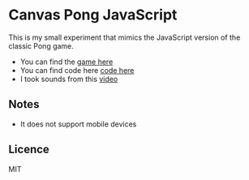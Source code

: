 # Canvas Pong JavaScript
This is my small experiment that mimics the JavaScript version of the classic Pong game.

 * You can find the [game here](https://mondrydebo.github.io/pong/)
 * You can find code here [code here](https://github.com/MondryD3bo/pong.git)
 * I took sounds from this [video](https://www.youtube.com/watch?v=qhaS2uMNTjI)

## Notes

 * It does not support mobile devices 

## Licence
MIT
